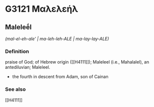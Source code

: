 # G3121 Μαλελεήλ

## Maleleḗl

_(mal-el-eh-ale' | ma-leh-leh-ALE | ma-lay-lay-ALE)_

### Definition

praise of God; of Hebrew origin ([[H4111]]); Maleleel (i.e., Mahalalel), an antediluvian; Maleleel.

- the fourth in descent from Adam, son of Cainan

### See also

[[H4111]]


